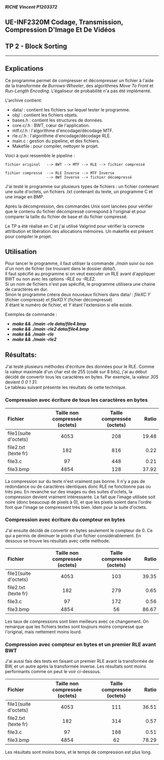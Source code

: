 ##### RICHE Vincent   P1203372
## UE-INF2320M Codage, Transmission, Compression D'Image Et De Vidéos 
## TP 2 - Block Sorting

---------------------------------------

## Explications

Ce programme permet de compresser et décompresser un fichier à l'aide de la 
transformée de _Burrows-Wheeler_, des algorithmes _Move To Front_ et 
_Run-Length Encoding_. L'égaliseur de probabilité n'a pas été implémenté.  

L'archive contient:
  * data/ : contient les fichiers sur lequel tester le programme.
  * obj/ : contient les fichiers objets.
  * bases.h : contient les structures de données.
  * core.c/.h : BWT, cœur de l'application.
  * mtf.c/.h : l'algorithme d'encodage/décodage MTF.
  * rle.c/.h : l'algorithme d'encodage/décodage RLE.
  * main.c : gestion du pipeline, et des fichiers.
  * Makefile : pour compiler, nettoyer le projet.

Voici à quoi ressemble le pipeline :

    fichier original   --> BWT --> MTF --> RLE --> fichier compressé
            
    fichier compressé  --> RLE Inverse --> MTF Inverse 
                       --> BWT Inverse --> fichier décompressé
                       
J'ai testé le programme sur plusieurs types de fichiers : un fichier contenant 
une suite d'octets, un fichiers .txt contenant du texte,  un programme C et une 
image en BMP.

Après la décompression, des commandes Unix sont lancées pour vérifier que le 
contenu du fichier décompressé correspond à l'original et pour comparer la 
taille du fichier de base et du fichier compressé.

Le TP a été réalisé en C et j'ai utilisé Valgrind pour vérifier la correcte 
attribution et libération des
allocations mémoires. Un makefile est présent pour compiler le projet.

## Utilisation
Pour lancer le programme, il faut utiliser la commande _./main_ suivi ou non d'un 
nom de fichier (se trouvant dans le dossier _data/_).  
Il faut spécifié au programme si on veut executer un RLE avant d'appliquer BWT ou non avec les options _-RLE_ ou _-RLE2_.   
Si un nom de fichiers n'est pas spécifié, le programme utilisera une chaine de 
caractères en dur.  
Sinon le programme créera deux nouveaux fichiers dans data/ :
    _fileXC.Y_ (fichier compressé) et _fileXD.Y_ (fichier décompressé)   
_X_ étant le numéro de fichier, et _Y_ étant l'extension si elle existe.

Exemples de commande : 
* **_make && ./main -rle data/file4.bmp_** 
* **_make && ./main -rle2 data/file4.bmp_** 
* **_make && ./main -rle_**
* **_make && ./main -rle2_**

## Résultats:

J'ai testé plusieurs méthodes d'écriture des données pour le RLE. Comme la valeur 
maximale d'un char est de 255 (codé sur 8 bits), j'ai au début décidé de convertir 
tous les caractères en bytes.   Par exemple, la valeur _305_ devient _0 0 1 31_.  
Le tableau suivant présente les résultats de cette technique.

### Compression avec écriture de tous les caractères en bytes 
Fichier | Taille non compressée (octets) | Taille compressée (octets) | Ratio
:------------ | :-------------: | :-------------: | -------------:
file1(suite d'octets)		      |	  4053		  |		208	         | 		19.48	
file2.txt (texte fr)		  |	  182		    | 	  816	       |	  0.22     
file3.c	                             |	  	97			 |	  448			|     0.21
file3.bmp 			             |    	4854       |    128			  | 	 37.92

La compression sur du texte n'est vraiment pas bonne. Il n'y a pas de redondance 
ou de caractères identiques donc RLE ne fonctionne pas ou très peu.
En revanche sur des images ou des suites d'octets, la compression devient vraiment 
intéressante. Le fait que l'image utilisée soit noire (donc beaucoup de pixels à 0), 
et que les pixels soient dans l'ordre font que l'image se compressent très bien. 
Idem pour la suite d'octets.

### Compression avec écriture du compteur en bytes
J'ai ensuite décidé de convertir en bytes seulement le compteur de 0. Ce qui a 
permis de diminuer le poids d'un fichier considérablement.  En dessous se trouve 
les résultats avec cette méthode.

Fichier | Taille non compressée (octets) | Taille compressée (octets) | Ratio
:------------ | :-------------: | :-------------: | -------------:
file1(suite d'octets)		      |	  4053		  |		103	         | 		39.35	
file2.txt (texte fr)		  |	  182		    | 	  279	       |	  0.65     
file3.c	                             |	  	97			 |	  172			|     0.56
file3.bmp 			             |    	4854       |    56			  | 	 86.67

Les taux de compressions sont bien meilleurs avec ce changement. On remarque que 
les fichiers textes sont toujours moins compressé que l'original, mais nettement 
moins lourd.

### Compression avec compteur en bytes et un premier RLE avant BWT 
J'ai aussi fais des tests en faisant un premier RLE avant la transformée de BW, et un autre après la transformée inverse. 
Les résultats sont moins performants comme on peut le voir ci-dessous.

Fichier | Taille non compressée (octets) | Taille compressée (octets) | Ratio
:------------ | :-------------: | :-------------: | -------------:
file1(suite d'octets)		      |	  4053		  |		111         | 		36.51	
file2.txt (texte fr)		  |	  182		    | 	  314	            |	  0.57     
file3.c	                             |	  	97			 |	  188			|     0.51
file3.bmp 			             |    	4854       |    62			  | 	 78.29

Les résultats sont moins bons, et le temps de compression est plus long. 